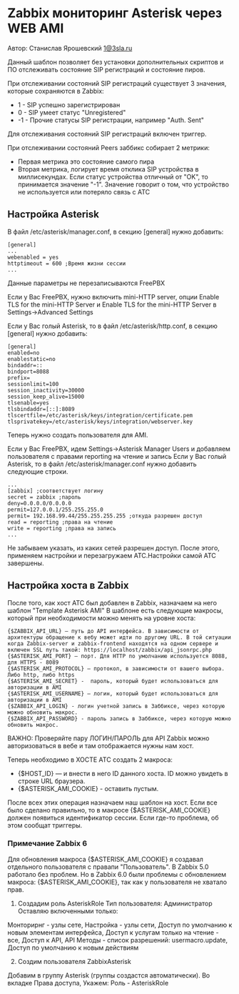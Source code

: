 # Zabbix мониторинг Asterisk через WEB AMI
Автор: Станислав Ярошевский <1@3sla.ru>

Данный шаблон позволяет без установки дополнительных скриптов и ПО отслеживать состояние SIP регистраций и состояние пиров.

При отслеживании состояний SIP регистраций существует 3 значения, которые сохраняются в Zabbix:
- 1 - SIP успешно зарегистрирован
- 0 - SIP умеет статус "Unregistered"
- -1 - Прочие статусы SIP регистрации, например "Auth. Sent"

Для отслеживания состояний SIP регистраций включен триггер.

При отслеживании состояний Peers заббикс собирает 2 метрики:
- Первая метрика это состояние самого пира
- Вторая метрика, логирует время отклика SIP устройства в 
миллисекундах. Если статус устройства отличный от "OK", то принимается 
значение "-1". Значение говорит о том, что устройство не используется 
или потеряло связь с АТС

## Настройка Asterisk
В файл /etc/asterisk/manager.conf, в секцию [general] нужно добавить:
```
[general]
...
webenabled = yes
httptimeout = 600 ;Время жизни сессии
...
```
Данные параметры не перезаписываются FreePBX

Если у Вас FreePBX, нужно включить mini-HTTP server, опции Enable TLS for the mini-HTTP Server и Enable TLS for the mini-HTTP Server в Settings->Advanced Settings 

Если у Вас голый Asterisk, то в файл /etc/asterisk/http.conf, в секцию [general] нужно добавить: 
```
[general]
enabled=no
enablestatic=no
bindaddr=::
bindport=8088
prefix=
sessionlimit=100
session_inactivity=30000
session_keep_alive=15000
tlsenable=yes
tlsbindaddr=[::]:8089
tlscertfile=/etc/asterisk/keys/integration/certificate.pem
tlsprivatekey=/etc/asterisk/keys/integration/webserver.key
```

Теперь нужно создать пользователя для AMI. 

Если у Вас FreePBX, идем Settings->Asterisk Manager Users и добавляем пользователя с правами reporting на чтение и запись
Если у Вас голый Asterisk, то в файл /etc/asterisk/manager.conf нужно добавить следующие строки.
```
...
[zabbix] ;соответствует логину
secret = zabbix ;пароль
deny=0.0.0.0/0.0.0.0
permit=127.0.0.1/255.255.255.0
permit= 192.168.99.44/255.255.255.255 ;откуда разрешен доступ
read = reporting ;права на чтение
write = reporting ;права на запись
...
```
Не забываем указать, из каких сетей разрешен доступ.
После этого, применяем настройки и перезагружаем АТС.Настройки самой АТС завершены.

## Настройка хоста в Zabbix
После того, как хост АТС был добавлен в Zabbix, назначаем на него шаблон "Template Asterisk AMI"
В шаблоне есть следующие макросы, который при необходимости можно менять на уровне хоста:
```
{$ZABBIX_API_URL} — путь до API интерфейса. В зависимости от архитектуры обращение к вебу может идти по другому URL. В той ситуации когда Zabbix-server и zabbix-frontend находятся на одном сервере и включен SSL путь такой: https://localhost/zabbix/api_jsonrpc.php
{$ASTERISK_AMI_PORT} — порт. Для HTTP по умолчанию используется 8088, для HTTPS - 8089
{$ASTERISK_AMI_PROTOCOL} — протокол, в зависимости от вашего выбора. Либо http, либо https
{$ASTERISK_AMI_SECRET} -  пароль, который будет использоваться для авторизации в AMI
{$ASTERISK_AMI_USERNAME} — логин, который будет использоваться для авторизации в AMI
{$ZABBIX_API_LOGIN} - логин учетной запись в Заббиксе, через которую можно обновить макрос.
{$ZABBIX_API_PASSWORD} - пароль запись в Заббиксе, через которую можно обновить макрос.
```
ВАЖНО: Проверяйте пару ЛОГИН/ПАРОЛЬ для API Zabbix можно авторизоваться в вебе и там отображается нужны нам хост.

Теперь необходимо в ХОСТЕ АТС создать 2 макроса:
- {$HOST_ID} — и внести в него ID данного хоста. ID можно увидеть в строке URL браузера.
- {$ASTERISK_AMI_COOKIE} - оставить пустым.

После всех этих операция назначаем наш шаблон на хост. Если все было  сделано правильно, то в макросе {$ASTERISK_AMI_COOKIE} должен появиться идентификатор сессии. Если где-то проблема, об этом сообщат триггеры.

### Примечание Zabbix 6
Для обновления макроса {$ASTERISK_AMI_COOKIE} я создавал отдельного пользователя с правапи "Пользователь". В Zabbix 5.0 работало без проблем. Но в Zabbix 6.0 были проблемы с обновлением макроса: {$ASTERISK_AMI_COOKIE}, так как у пользователя не хватало прав.

1. Создадим роль AsteriskRole
Тип пользователя: Администратор
Оставляю включенными только:

Монторирнг - узлы сете, Настройка - узлы сети, Доступ по умолчанию к новым элементам интерфейса, Доступ к услугам только на чтение - все, Доступ к API, API Методы - список разрешений: usermacro.update, Доступ по умолчанию к новым действиям

2. Создим пользователя ZabbixAsterisk

Добавим в группу Asterisk (группы создастся автоматически). Во вкладке Права доступа, Укажем: Роль - AsteriskRole
